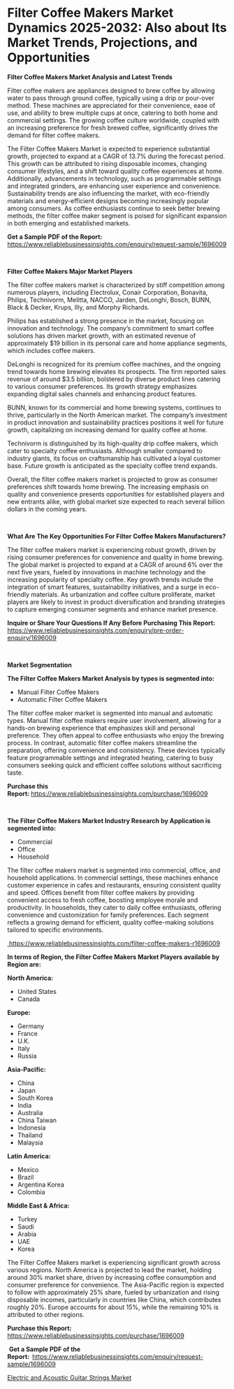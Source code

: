 <p><h1>Filter Coffee Makers Market Dynamics 2025-2032: Also about Its Market Trends, Projections, and Opportunities</h1></p><p><strong>Filter Coffee Makers Market Analysis and Latest Trends</strong></p>
<p><p>Filter coffee makers are appliances designed to brew coffee by allowing water to pass through ground coffee, typically using a drip or pour-over method. These machines are appreciated for their convenience, ease of use, and ability to brew multiple cups at once, catering to both home and commercial settings. The growing coffee culture worldwide, coupled with an increasing preference for fresh brewed coffee, significantly drives the demand for filter coffee makers.</p><p>The Filter Coffee Makers Market is expected to experience substantial growth, projected to expand at a CAGR of 13.7% during the forecast period. This growth can be attributed to rising disposable incomes, changing consumer lifestyles, and a shift toward quality coffee experiences at home. Additionally, advancements in technology, such as programmable settings and integrated grinders, are enhancing user experience and convenience. Sustainability trends are also influencing the market, with eco-friendly materials and energy-efficient designs becoming increasingly popular among consumers. As coffee enthusiasts continue to seek better brewing methods, the filter coffee maker segment is poised for significant expansion in both emerging and established markets.</p></p>
<p><strong>Get a Sample PDF of the Report:&nbsp;</strong> <a href="https://www.reliablebusinessinsights.com/enquiry/request-sample/1696009?utm_campaign=2244&utm_medium=2&utm_source=Github&utm_content=ia&utm_term=07022025&utm_id=filter-coffee-makers">https://www.reliablebusinessinsights.com/enquiry/request-sample/1696009</a></p>
<p>&nbsp;</p>
<p><strong>Filter Coffee Makers Major Market Players</strong></p>
<p><p>The filter coffee makers market is characterized by stiff competition among numerous players, including Electrolux, Conair Corporation, Bonavita, Philips, Technivorm, Melitta, NACCO, Jarden, DeLonghi, Bosch, BUNN, Black & Decker, Krups, Illy, and Morphy Richards. </p><p>Philips has established a strong presence in the market, focusing on innovation and technology. The company’s commitment to smart coffee solutions has driven market growth, with an estimated revenue of approximately $19 billion in its personal care and home appliance segments, which includes coffee makers.</p><p>DeLonghi is recognized for its premium coffee machines, and the ongoing trend towards home brewing elevates its prospects. The firm reported sales revenue of around $3.5 billion, bolstered by diverse product lines catering to various consumer preferences. Its growth strategy emphasizes expanding digital sales channels and enhancing product features.</p><p>BUNN, known for its commercial and home brewing systems, continues to thrive, particularly in the North American market. The company’s investment in product innovation and sustainability practices positions it well for future growth, capitalizing on increasing demand for quality coffee at home. </p><p>Technivorm is distinguished by its high-quality drip coffee makers, which cater to specialty coffee enthusiasts. Although smaller compared to industry giants, its focus on craftsmanship has cultivated a loyal customer base. Future growth is anticipated as the specialty coffee trend expands.</p><p>Overall, the filter coffee makers market is projected to grow as consumer preferences shift towards home brewing. The increasing emphasis on quality and convenience presents opportunities for established players and new entrants alike, with global market size expected to reach several billion dollars in the coming years.</p></p>
<p>&nbsp;</p>
<p><strong>What Are The Key Opportunities For Filter Coffee Makers Manufacturers?</strong></p>
<p><p>The filter coffee makers market is experiencing robust growth, driven by rising consumer preferences for convenience and quality in home brewing. The global market is projected to expand at a CAGR of around 6% over the next five years, fueled by innovations in machine technology and the increasing popularity of specialty coffee. Key growth trends include the integration of smart features, sustainability initiatives, and a surge in eco-friendly materials. As urbanization and coffee culture proliferate, market players are likely to invest in product diversification and branding strategies to capture emerging consumer segments and enhance market presence.</p></p>
<p><strong>Inquire or Share Your Questions If Any Before Purchasing This Report:</strong> <a href="https://www.reliablebusinessinsights.com/enquiry/pre-order-enquiry/1696009?utm_campaign=2244&utm_medium=2&utm_source=Github&utm_content=ia&utm_term=07022025&utm_id=filter-coffee-makers">https://www.reliablebusinessinsights.com/enquiry/pre-order-enquiry/1696009</a></p>
<p>&nbsp;</p>
<p><strong>Market Segmentation</strong></p>
<p><strong>The Filter Coffee Makers Market Analysis by types is segmented into:</strong></p>
<p><ul><li>Manual Filter Coffee Makers</li><li>Automatic Filter Coffee Makers</li></ul></p>
<p><p>The filter coffee maker market is segmented into manual and automatic types. Manual filter coffee makers require user involvement, allowing for a hands-on brewing experience that emphasizes skill and personal preference. They often appeal to coffee enthusiasts who enjoy the brewing process. In contrast, automatic filter coffee makers streamline the preparation, offering convenience and consistency. These devices typically feature programmable settings and integrated heating, catering to busy consumers seeking quick and efficient coffee solutions without sacrificing taste.</p></p>
<p><strong>Purchase this Report:&nbsp;</strong><a href="https://www.reliablebusinessinsights.com/purchase/1696009?utm_campaign=2244&utm_medium=2&utm_source=Github&utm_content=ia&utm_term=07022025&utm_id=filter-coffee-makers">https://www.reliablebusinessinsights.com/purchase/1696009</a></p>
<p>&nbsp;</p>
<p><strong>The Filter Coffee Makers Market Industry Research by Application is segmented into:</strong></p>
<p><ul><li>Commercial</li><li>Office</li><li>Household</li></ul></p>
<p><p>The filter coffee makers market is segmented into commercial, office, and household applications. In commercial settings, these machines enhance customer experience in cafes and restaurants, ensuring consistent quality and speed. Offices benefit from filter coffee makers by providing convenient access to fresh coffee, boosting employee morale and productivity. In households, they cater to daily coffee enthusiasts, offering convenience and customization for family preferences. Each segment reflects a growing demand for efficient, quality coffee-making solutions tailored to specific environments.</p></p>
<p><a href="https://www.reliablebusinessinsights.com/filter-coffee-makers-r1696009?utm_campaign=2244&utm_medium=2&utm_source=Github&utm_content=ia&utm_term=07022025&utm_id=filter-coffee-makers">&nbsp;https://www.reliablebusinessinsights.com/filter-coffee-makers-r1696009</a></p>
<p><strong>In terms of Region, the Filter Coffee Makers Market Players available by Region are:</strong></p>
<p>
    <p> <strong> North America: </strong>
        <ul>
            <li>United States</li>
            <li>Canada</li>
        </ul>
        </p> 
    <p> <strong> Europe: </strong>
        <ul>
            <li>Germany</li>
            <li>France</li>
            <li>U.K.</li>
            <li>Italy</li>
            <li>Russia</li>
        </ul>
        </p> 
    <p> <strong> Asia-Pacific: </strong>
        <ul>
            <li>China</li>
            <li>Japan</li>
            <li>South Korea</li>
            <li>India</li>
            <li>Australia</li>
            <li>China Taiwan</li>
            <li>Indonesia</li>
            <li>Thailand</li>
            <li>Malaysia</li>
        </ul>
        </p> 
    <p> <strong> Latin America: </strong>
        <ul>
            <li>Mexico</li>
            <li>Brazil</li>
            <li>Argentina Korea</li>
            <li>Colombia</li>
        </ul>
        </p> 
    <p> <strong> Middle East & Africa: </strong>
        <ul>
            <li>Turkey</li>
            <li>Saudi</li>
            <li>Arabia</li>
            <li>UAE</li>
            <li>Korea</li>
        </ul>
    </p>
    </p>
<p><p>The Filter Coffee Makers market is experiencing significant growth across various regions. North America is projected to lead the market, holding around 30% market share, driven by increasing coffee consumption and consumer preference for convenience. The Asia-Pacific region is expected to follow with approximately 25% share, fueled by urbanization and rising disposable incomes, particularly in countries like China, which contributes roughly 20%. Europe accounts for about 15%, while the remaining 10% is attributed to other regions.</p></p>
<p><strong>Purchase this Report: </strong><a href="https://www.reliablebusinessinsights.com/purchase/1696009?utm_campaign=2244&utm_medium=2&utm_source=Github&utm_content=ia&utm_term=07022025&utm_id=filter-coffee-makers">https://www.reliablebusinessinsights.com/purchase/1696009</a></p>
<p>&nbsp;<strong>Get a Sample PDF of the Report:&nbsp;&nbsp;</strong><a href="https://www.reliablebusinessinsights.com/enquiry/request-sample/1696009?utm_campaign=2244&utm_medium=2&utm_source=Github&utm_content=ia&utm_term=07022025&utm_id=filter-coffee-makers">https://www.reliablebusinessinsights.com/enquiry/request-sample/1696009</a></p>
<p><strong></strong></p>
<p><p><a href="https://github.com/klindsey95/Market-Research-Report-List-1/blob/main/electric-and-acoustic-guitar-strings-market.md?utm_campaign=2244&utm_medium=2&utm_source=Github&utm_content=ia&utm_term=07022025&utm_id=filter-coffee-makers">Electric and Acoustic Guitar Strings Market</a></p></p>